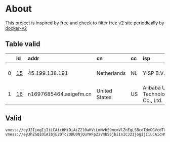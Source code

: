 
# About

This project is inspired by [free](https://github.com/freefq/free) and [check](https://github.com/yeahwu/check) to filter free [v2](https://github.com/v2fly/v2ray-core) site periodically by [docker-v2](https://hub.docker.com/r/v2ray/official)

    

## Table valid
|    | id                   | addr                   | cn            | cc   | isp                             | ip                                  | chatgpt          |
|---:|:---------------------|:-----------------------|:--------------|:-----|:--------------------------------|:------------------------------------|:-----------------|
|  0 | [15](config/15.json) | 45.199.138.191         | Netherlands   | NL   | YISP B.V.                       | 2a02:2a38:1:2796:ec4:7aff:fe81:77ba | Yes (Region: NL) |
|  1 | [16](config/16.json) | n1697685464.aaigefm.cn | United States | US   | Alibaba US Technology Co., Ltd. | 47.76.44.192                        | Yes (Region: US) |

## Valid
```
vmess://eyJ2IjogIjIiLCAicHMiOiAiZ2l0aHViLmNvbS9mcmVlZnEgLSBcdTdmOGVcdTU2ZmRcdTUyYTBcdTUyMjlcdTc5OGZcdTVjM2NcdTRlOWFcdTVkZGVcdTU3MjNcdTRmNTVcdTU4NWVNVUxUQUNPTVx1NjczYVx1NjIzZiAxNSIsICJhZGQiOiAiNDUuMTk5LjEzOC4xOTEiLCAicG9ydCI6ICIzMDAwMCIsICJpZCI6ICI0MTgwNDhhZi1hMjkzLTRiOTktOWIwYy05OGNhMzU4MGRkMjQiLCAiYWlkIjogIjY0IiwgInNjeSI6ICJhdXRvIiwgIm5ldCI6ICJ3cyIsICJ0eXBlIjogIm5vbmUiLCAiaG9zdCI6ICJ3d3cuNDIwNzcyMzAueHl6IiwgInBhdGgiOiAiL3BhdGgvMTY5OTI4MDA5OTEzOCIsICJ0bHMiOiAidGxzIiwgInNuaSI6ICIiLCAiYWxwbiI6ICIifQ==
vmess://eyJhZGQiOiAibjE2OTc2ODU0NjQuYWFpZ2VmbS5jbiIsICJ2IjogIjIiLCAicHMiOiAiZ2l0aHViLmNvbS9mcmVlZnEgLSBcdTk5OTlcdTZlMmZcdTk2M2ZcdTkxY2NcdTRlOTEgMTYiLCAicG9ydCI6IDQ0MywgImlkIjogIjE4NzAwMmZkLWI4YWQtNGQzNi1iNGZiLTFhMzIyNGNjOTllMiIsICJhaWQiOiAiMCIsICJuZXQiOiAid3MiLCAidHlwZSI6ICIiLCAiaG9zdCI6ICJuMTY5NzY4NTQ2NC5hYWlnZWZtLmNuIiwgInBhdGgiOiAiLyIsICJ0bHMiOiAidGxzIn0=
```

